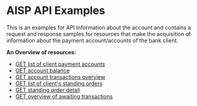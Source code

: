 # AISP API Examples

This is an examples for API Information about the account and contains a request and response samples for resources that make the acquisition of  information about the payment account/accounts of the bank client.


**An Overview of resources:** </br>
 - [GET list of client payment accounts](GET_accounts/readme.md)
 - [GET account balance](GET_balances/readme.md)
 - [GET account transactions overview](GET_transactions/readme.md)
 - [GET list of client's standing orders](GET_standingorders/readme.md)
 - [GET standing order detail](GET_standingorder/readme.md)
 - [GET overview of awaiting transactions](GET_awaiting/readme.md)